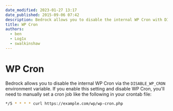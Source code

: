 ```yaml
---
date_modified: 2023-01-27 13:17
date_published: 2015-09-06 07:42
description: Bedrock allows you to disable the internal WP Cron with DISABLE_WP_CRON. If you enable this setting you'll need to manually set a cron job
title: WP Cron
authors:
  - ben
  - Log1x
  - swalkinshaw
---
```


# WP Cron

Bedrock allows you to disable the internal WP Cron via the `DISABLE_WP_CRON` environment variable. If you enable this setting and disable WP Cron, you'll need to manually set a cron job like the following in your crontab file:

```bash
*/5 * * * * curl https://example.com/wp/wp-cron.php
```
